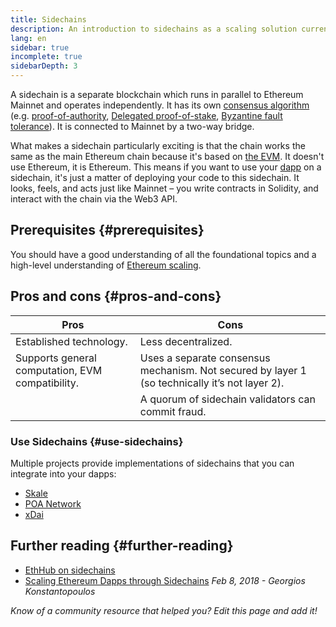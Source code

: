 ```yaml
---
title: Sidechains
description: An introduction to sidechains as a scaling solution currently utilized by the Ethereum community.
lang: en
sidebar: true
incomplete: true
sidebarDepth: 3
---
```


A sidechain is a separate blockchain which runs in parallel to Ethereum Mainnet and operates independently. It has its own [consensus algorithm](/developers/docs/consensus-mechanisms/) (e.g. [proof-of-authority](https://en.wikipedia.org/wiki/Proof_of_authority), [Delegated proof-of-stake](https://en.bitcoinwiki.org/wiki/DPoS), [Byzantine fault tolerance](https://decrypt.co/resources/byzantine-fault-tolerance-what-is-it-explained)). It is connected to Mainnet by a two-way bridge.

What makes a sidechain particularly exciting is that the chain works the same as the main Ethereum chain because it's based on [the EVM](/developers/docs/evm/). It doesn't use Ethereum, it is Ethereum. This means if you want to use your [dapp](/developers/docs/dapps/) on a sidechain, it's just a matter of deploying your code to this sidechain. It looks, feels, and acts just like Mainnet – you write contracts in Solidity, and interact with the chain via the Web3 API.

## Prerequisites {#prerequisites}

You should have a good understanding of all the foundational topics and a high-level understanding of [Ethereum scaling](/developers/docs/scaling/).

## Pros and cons {#pros-and-cons}

| Pros                                             | Cons                                                                                           |
| ------------------------------------------------ | ---------------------------------------------------------------------------------------------- |
| Established technology.                          | Less decentralized.                                                                            |
| Supports general computation, EVM compatibility. | Uses a separate consensus mechanism. Not secured by layer 1 (so technically it’s not layer 2). |
|                                                  | A quorum of sidechain validators can commit fraud.                                             |

### Use Sidechains {#use-sidechains}

Multiple projects provide implementations of sidechains that you can integrate into your dapps:

- [Skale](https://skale.network/)
- [POA Network](https://www.poa.network/)
- [xDai](https://www.xdaichain.com/)

## Further reading {#further-reading}

- [EthHub on sidechains](https://docs.ethhub.io/ethereum-roadmap/layer-2-scaling/sidechains/)
- [Scaling Ethereum Dapps through Sidechains](https://medium.com/loom-network/dappchains-scaling-ethereum-dapps-through-sidechains-f99e51fff447) _Feb 8, 2018 - Georgios Konstantopoulos_

_Know of a community resource that helped you? Edit this page and add it!_
